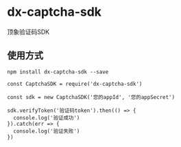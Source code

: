# dx-captcha-sdk

顶象验证码SDK

## 使用方式

```
npm install dx-captcha-sdk --save
```

```
const CaptchaSDK = require('dx-captcha-sdk')

const sdk = new CaptchaSDK('您的appId', '您的appSecret')

sdk.verifyToken('验证码token').then(() => {
  console.log('验证成功')
}).catch(err => {
  console.log('验证失败')
})
```